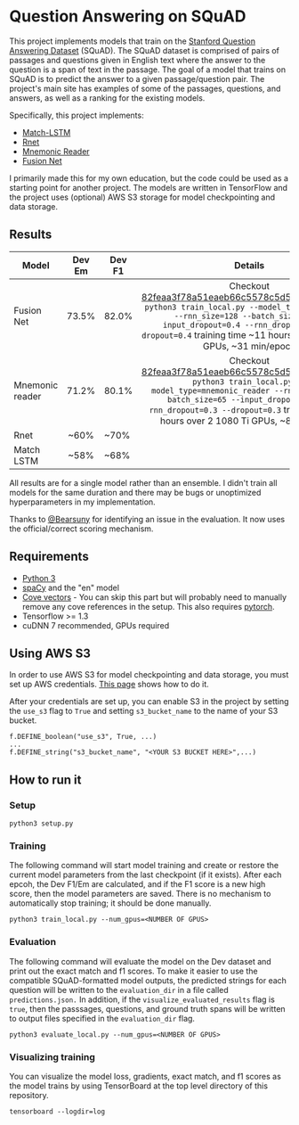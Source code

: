Question Answering on SQuAD
===========================
This project implements models that train on the
[Stanford Question Answering Dataset](https://rajpurkar.github.io/SQuAD-explorer/)
(SQuAD). The SQuAD dataset is comprised of pairs of passages and questions
given in English text where the answer to the question is a span of text in the
passage. The goal of a model that trains on SQuAD is to predict the answer to
a given passage/question pair. The project's main site has examples of some of
the passages, questions, and answers, as well as a ranking for the
existing models.

Specifically, this project implements:
* [Match-LSTM](https://arxiv.org/abs/1608.07905)
* [Rnet](https://www.microsoft.com/en-us/research/publication/mrc/)
* [Mnemonic Reader](https://arxiv.org/abs/1705.02798)
* [Fusion Net](https://arxiv.org/abs/1711.07341)

I primarily made this for my own education, but the code could be used as a
starting point for another project. The models are written in TensorFlow and 
the project uses (optional) AWS S3 storage for model checkpointing and
data storage.


Results
------------
|Model                    | Dev Em            | Dev F1   | Details |
| ------------------------|:-----------------:| -------- |:------: |
|Fusion Net               | 73.5%             | 82.0%    | Checkout [82feaa3f78a51eaeb66c5578c5d5a9f125711312](https://github.com/obryanlouis/qa/commit/82feaa3f78a51eaeb66c5578c5d5a9f125711312) `python3 train_local.py --model_type=fusion_net --rnn_size=128 --batch_size=16 --input_dropout=0.4 --rnn_dropout=0.3 --dropout=0.4` training time ~11 hours over 2 1080 Ti GPUs, ~31 min/epoch        |
|Mnemonic reader          | 71.2%               | 80.1%    | Checkout [82feaa3f78a51eaeb66c5578c5d5a9f125711312](https://github.com/obryanlouis/qa/commit/82feaa3f78a51eaeb66c5578c5d5a9f125711312) `python3 train_local.py --model_type=mnemonic_reader --rnn_size=40 --batch_size=65 --input_dropout=0.3 --rnn_dropout=0.3 --dropout=0.3` training time ~6 hours over 2 1080 Ti GPUs, ~8 min/epoch     |
|Rnet                     | ~60%             | ~70%    |         |
|Match LSTM               | ~58%             | ~68%    |         |

All results are for a single model rather than an ensemble.
I didn't train all models for the same duration and there may be bugs or
unoptimized hyperparameters in my implementation.

Thanks to [@Bearsuny](https://github.com/Bearsuny) for identifying an issue
in the evaluation. It now uses the official/correct scoring mechanism.

Requirements
-------------
* [Python 3](https://www.python.org/downloads/)
* [spaCy](https://spacy.io/) and the "en" model
* [Cove vectors](https://github.com/salesforce/cove) - You can skip this part
  but will probably need to manually remove any cove references in the setup.
  This also requires [pytorch](http://pytorch.org/).
* Tensorflow >= 1.3
* cuDNN 7 recommended, GPUs required

Using AWS S3
--------------
In order to use AWS S3 for model checkpointing and data storage, you must set
up AWS credentials.
[This page](http://docs.aws.amazon.com/cli/latest/userguide/cli-config-files.html)
shows how to do it.

After your credentials are set up, you can enable S3 in the project by setting
the `use_s3` flag to `True` and setting `s3_bucket_name` to the name of your
S3 bucket.

```
f.DEFINE_boolean("use_s3", True, ...)
...
f.DEFINE_string("s3_bucket_name", "<YOUR S3 BUCKET HERE>",...)
```

How to run it
-------------
### Setup
```
python3 setup.py
```

### Training
The following command will start model training and create or restore the
current model parameters from the last checkpoint (if it exists). After each
epcoh, the Dev F1/Em are calculated, and if the F1 score is a new high score,
then the model parameters are saved. There is no mechanism to automatically
stop training; it should be done manually.
```
python3 train_local.py --num_gpus=<NUMBER OF GPUS>
```

### Evaluation
The following command will evaluate the model
on the Dev dataset and print out the exact match and f1 scores.
To make it easier to use the compatible SQuAD-formatted model outputs, the
predicted strings for each question will be written to the `evaluation_dir`
in a file called `predictions.json.`
In addition, if the `visualize_evaluated_results` flag is `true`, then
the passsages, questions, and ground truth spans will be written to output
files specified in the `evaluation_dir` flag.

```
python3 evaluate_local.py --num_gpus=<NUMBER OF GPUS>
```

### Visualizing training
You can visualize the model loss, gradients, exact match, and f1 scores as the
model trains by using TensorBoard at the top level directory of this
repository.
```
tensorboard --logdir=log
```
